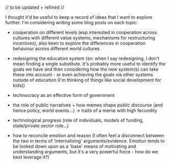 // to be updated + refined // 

I thought it'd be useful to keep a record of ideas that I want to explore further. I'm considering writing some blog posts on each topic:

- cooperation on different levels (esp interested in cooperation across cultures with different value systems, mechanisms for restructuring incentives), also keen to explore the differences in cooperation behaviour across different world cultures

- redesigning the education system (sn: when I say redesigning, I don't mean finding a single substitute. It's probably more useful to identify the goals we have and then considering how the new system(s) can take these into account - or even achieving the goals via other systems outside of education (I'm thinking of things like social development for kids))

- technocracy as an effective form of government 

- the role of public narratives + how memes shape public discourse (and hence policy, world events...) -> traits of a meme with high fecundity

- technological progress (role of individuals, models of funding, state/private sector role...)

- how to reconcile emotion and reason (I often feel a disconnect between the two in terms of 'internalising' arguments/evidence. Emotion tends to be looked down upon as a 'base' means of motivating and understanding arguments, but it's a very powerful force - how do we best leverage it?) 
